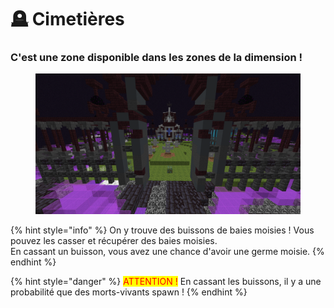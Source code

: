 # 🪦 Cimetières

### C'est une zone disponible dans les zones de la dimension !&#x20;

<figure><img src="../../.gitbook/assets/2023-04-21_19.56.36 (1).png" alt=""><figcaption></figcaption></figure>

{% hint style="info" %}
On y trouve des buissons de baies moisies ! Vous pouvez les casser et récupérer des baies moisies. \
En cassant un buisson, vous avez une chance d'avoir une germe moisie.
{% endhint %}

{% hint style="danger" %}
<mark style="color:red;">ATTENTION !</mark> En cassant les buissons, il y a une probabilité que des morts-vivants spawn !
{% endhint %}
